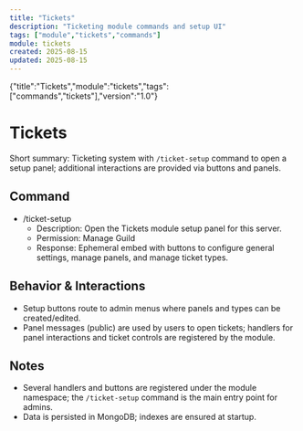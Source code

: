 ```yaml
---
title: "Tickets"
description: "Ticketing module commands and setup UI"
tags: ["module","tickets","commands"]
module: tickets
created: 2025-08-15
updated: 2025-08-15
---
```

<!--DOC-JSON-->{"title":"Tickets","module":"tickets","tags":["commands","tickets"],"version":"1.0"}<!--/DOC-JSON-->

# Tickets

Short summary: Ticketing system with `/ticket-setup` command to open a setup panel; additional interactions are provided via buttons and panels.

## Command

- /ticket-setup
  - Description: Open the Tickets module setup panel for this server.
  - Permission: Manage Guild
  - Response: Ephemeral embed with buttons to configure general settings, manage panels, and manage ticket types.

## Behavior & Interactions

- Setup buttons route to admin menus where panels and types can be created/edited.
- Panel messages (public) are used by users to open tickets; handlers for panel interactions and ticket controls are registered by the module.

## Notes

- Several handlers and buttons are registered under the module namespace; the `/ticket-setup` command is the main entry point for admins.
- Data is persisted in MongoDB; indexes are ensured at startup.
